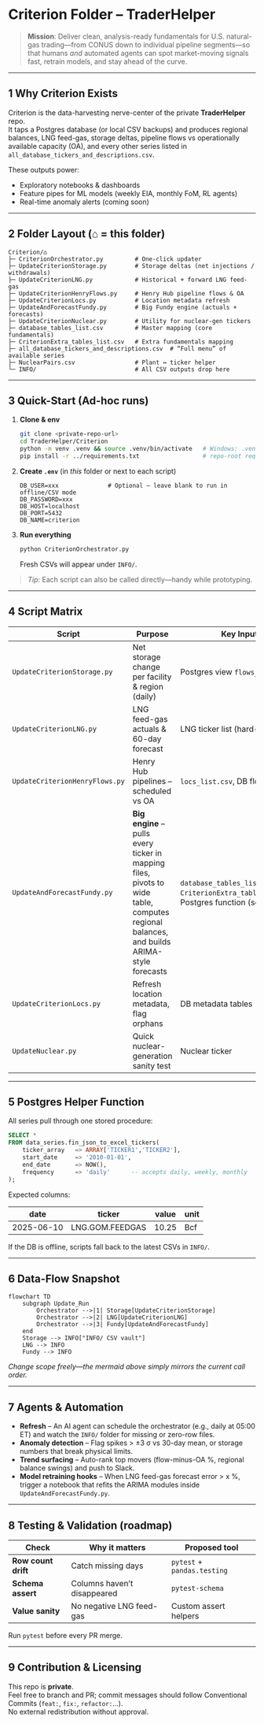 # Criterion Folder – TraderHelper

> **Mission**: Deliver clean, analysis-ready fundamentals for U.S. natural-gas trading—from CONUS down to individual pipeline segments—so that humans *and* automated agents can spot market-moving signals fast, retrain models, and stay ahead of the curve.

---

## 1 Why Criterion Exists
Criterion is the data-harvesting nerve-center of the private **TraderHelper** repo.  
It taps a Postgres database (or local CSV backups) and produces regional balances, LNG feed-gas, storage deltas, pipeline flows vs operationally available capacity (OA), and every other series listed in `all_database_tickers_and_descriptions.csv`.

These outputs power:

* Exploratory notebooks & dashboards  
* Feature pipes for ML models (weekly EIA, monthly FoM, RL agents)  
* Real-time anomaly alerts (coming soon)  

---

## 2 Folder Layout (⌂ = this folder)
~~~text
Criterion/⌂
├─ CriterionOrchestrator.py         # One-click updater
├─ UpdateCriterionStorage.py        # Storage deltas (net injections / withdrawals)
├─ UpdateCriterionLNG.py            # Historical + forward LNG feed-gas
├─ UpdateCriterionHenryFlows.py     # Henry Hub pipeline flows & OA
├─ UpdateCriterionLocs.py           # Location metadata refresh
├─ UpdateAndForecastFundy.py        # Big Fundy engine (actuals + forecasts)
├─ UpdateCriterionNuclear.py        # Utility for nuclear-gen tickers
├─ database_tables_list.csv         # Master mapping (core fundamentals)
├─ CriterionExtra_tables_list.csv   # Extra fundamentals mapping
├─ all_database_tickers_and_descriptions.csv  # “Full menu” of available series
├─ NuclearPairs.csv                 # Plant ↔ ticker helper
└─ INFO/                            # All CSV outputs drop here
~~~

---

## 3 Quick-Start (Ad-hoc runs)

1. **Clone & env**

   ~~~bash
   git clone <private-repo-url>
   cd TraderHelper/Criterion
   python -m venv .venv && source .venv/bin/activate   # Windows: .venv\Scripts\activate
   pip install -r ../requirements.txt                  # repo-root reqs
   ~~~

2. **Create `.env`** (in *this* folder or next to each script)

   ~~~env
   DB_USER=xxx              # Optional – leave blank to run in offline/CSV mode
   DB_PASSWORD=xxx
   DB_HOST=localhost
   DB_PORT=5432
   DB_NAME=criterion
   ~~~

3. **Run everything**

   ~~~bash
   python CriterionOrchestrator.py
   ~~~

   Fresh CSVs will appear under `INFO/`.

> *Tip*: Each script can also be called directly—handy while prototyping.

---

## 4 Script Matrix

| Script | Purpose | Key Inputs | Main Outputs (→ INFO/) |
|--------|---------|-----------|-------------------------|
| `UpdateCriterionStorage.py` | Net storage change per facility & region (daily) | Postgres view `flows_schedule` | `CriterionStorageChange.csv` |
| `UpdateCriterionLNG.py` | LNG feed-gas actuals & 60-day forecast | LNG ticker list (hard-coded) | `CriterionLNGHist.csv`, `CriterionLNGForecast.csv` |
| `UpdateCriterionHenryFlows.py` | Henry Hub pipelines – scheduled vs OA | `locs_list.csv`, DB flows | `CriterionHenryFlows.csv` |
| `UpdateAndForecastFundy.py` | **Big engine** – pulls every ticker in mapping files, pivots to wide table, computes regional balances, and builds ARIMA-style forecasts | `database_tables_list.csv`, `CriterionExtra_tables_list.csv`, Postgres function (see below) | `Fundy.csv`, `FundyForecast.csv`, `CriterionExtra.csv`, `CriterionExtraForecast.csv` |
| `UpdateCriterionLocs.py` | Refresh location metadata, flag orphans | DB metadata tables | `locs_list.csv` (in-place) |
| `UpdateNuclear.py` | Quick nuclear-generation sanity test | Nuclear ticker | Stdout only |

---

## 5 Postgres Helper Function

All series pull through one stored procedure:

~~~sql
SELECT *
FROM data_series.fin_json_to_excel_tickers(
    ticker_array   => ARRAY['TICKER1','TICKER2'],
    start_date     => '2010-01-01',
    end_date       => NOW(),
    frequency      => 'daily'      -- accepts daily, weekly, monthly
);
~~~

Expected columns:

| date | ticker | value | unit |
|------|--------|-------|------|
| 2025-06-10 | LNG.GOM.FEEDGAS | 10.25 | Bcf |

If the DB is offline, scripts fall back to the latest CSVs in `INFO/`.

---

## 6 Data-Flow Snapshot

~~~mermaid
flowchart TD
    subgraph Update_Run
        Orchestrator -->|1| Storage[UpdateCriterionStorage]
        Orchestrator -->|2| LNG[UpdateCriterionLNG]
        Orchestrator -->|3| Fundy[UpdateAndForecastFundy]
    end
    Storage --> INFO["INFO/ CSV vault"]
    LNG --> INFO
    Fundy --> INFO
~~~

*Change scope freely—the mermaid above simply mirrors the current call order.*

---

## 7 Agents & Automation

* **Refresh** – An AI agent can schedule the orchestrator (e.g., daily at 05:00 ET) and watch the `INFO/` folder for missing or zero-row files.  
* **Anomaly detection** – Flag spikes > ±3 σ vs 30-day mean, or storage numbers that break physical limits.  
* **Trend surfacing** – Auto-rank top movers (flow-minus-OA %, regional balance swings) and push to Slack.  
* **Model retraining hooks** – When LNG feed-gas forecast error > x %, trigger a notebook that refits the ARIMA modules inside `UpdateAndForecastFundy.py`.

---

## 8 Testing & Validation (roadmap)

| Check | Why it matters | Proposed tool |
|-------|----------------|---------------|
| **Row count drift** | Catch missing days | `pytest` + `pandas.testing` |
| **Schema assert** | Columns haven’t disappeared | `pytest-schema` |
| **Value sanity** | No negative LNG feed-gas | Custom assert helpers |

Run `pytest` before every PR merge.

---

## 9 Contribution & Licensing

This repo is **private**.  
Feel free to branch and PR; commit messages should follow Conventional Commits (`feat:`, `fix:`, `refactor:`…).  
No external redistribution without approval.